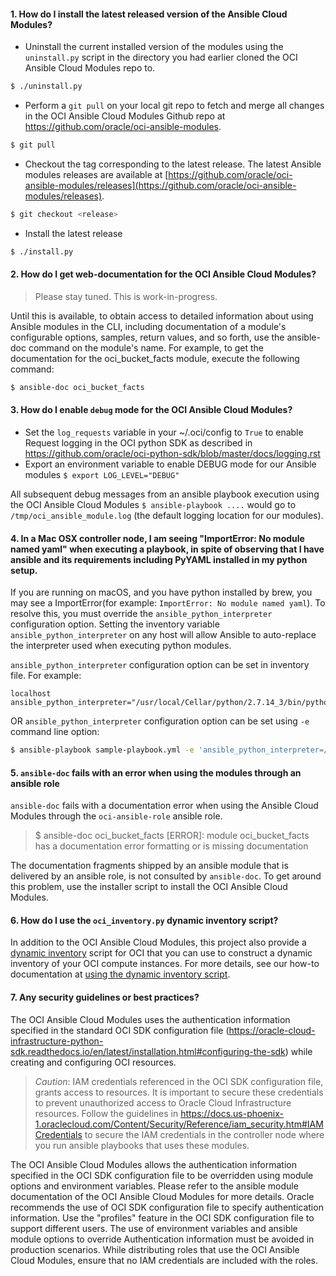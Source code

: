 #### 1. How do I install the latest released version of the Ansible Cloud Modules?

- Uninstall the current installed version of the modules using the `uninstall.py` script in the directory you had earlier cloned the OCI Ansible Cloud Modules repo to.
```sh
$ ./uninstall.py
```
- Perform a `git pull` on your local git repo to fetch and merge all changes in the OCI Ansible Cloud Modules Github repo at https://github.com/oracle/oci-ansible-modules.
```sh
$ git pull
```

- Checkout the tag corresponding to the latest release. The latest Ansible modules  releases are available at
[https://github.com/oracle/oci-ansible-modules/releases](https://github.com/oracle/oci-ansible-modules/releases).

```sh
$ git checkout <release>
```

- Install the latest release
```sh
$ ./install.py
```

#### 2. How do I get web-documentation for the OCI Ansible Cloud Modules?

> Please stay tuned. This is work-in-progress.

Until this is available, to obtain access to detailed information about using Ansible modules  in the CLI, including documentation of a module's configurable options, samples, return values, and so forth, use the ansible-doc command on the module's name. For example, to get the documentation for the oci_bucket_facts module, execute the following command:

```sh
$ ansible-doc oci_bucket_facts
```

#### 3. How do I enable `debug` mode for the OCI Ansible Cloud Modules?


*  Set the `log_requests` variable in your ~/.oci/config to `True` to enable Request logging in the OCI python SDK as described in https://github.com/oracle/oci-python-sdk/blob/master/docs/logging.rst
*  Export an environment variable to enable DEBUG mode for our Ansible modules
`$ export LOG_LEVEL="DEBUG"`

All subsequent debug messages from an ansible playbook execution using the OCI Ansible Cloud Modules
`$ ansible-playbook ....`
would go to `/tmp/oci_ansible_module.log` (the default logging location for our modules).


#### 4. In a Mac OSX controller node, I am seeing "ImportError: No module named yaml" when executing a playbook, in spite of observing that I have ansible and its requirements including PyYAML installed in my python setup.

If you are running on macOS, and you have python installed by brew, you may see a ImportError(for example: `ImportError: No module named yaml`).
To resolve this, you must override the `ansible_python_interpreter` configuration option. Setting the inventory variable `ansible_python_interpreter` on any host will allow Ansible to auto-replace the interpreter used when executing python modules.

`ansible_python_interpreter` configuration option can be set in inventory file. For example:

```[control-node]
localhost ansible_python_interpreter="/usr/local/Cellar/python/2.7.14_3/bin/python2.7"
```

OR `ansible_python_interpreter` configuration option can be set using `-e` command line option:

```sh
$ ansible-playbook sample-playbook.yml -e 'ansible_python_interpreter=/usr/local/Cellar/python/2.7.14_3/bin/python2.7'
```

#### 5. `ansible-doc` fails with an error when using the modules through an ansible role

`ansible-doc` fails with a documentation error when using the Ansible Cloud Modules through the `oci-ansible-role` ansible role.

> $ ansible-doc oci_bucket_facts
> [ERROR]: module oci_bucket_facts has a documentation error formatting or is missing documentation

The documentation fragments shipped by an ansible module that is delivered by an ansible role, is not consulted by `ansible-doc`. To get around this problem, use the installer script to install the OCI Ansible Cloud Modules.

#### 6. How do I use the `oci_inventory.py` dynamic inventory script?

In addition to the OCI Ansible Cloud Modules, this project also provide a [dynamic inventory](https://docs.ansible.com/ansible/latest/user_guide/intro_dynamic_inventory.html) script for OCI that you can use to construct a dynamic inventory of your OCI compute instances. For more details, see our how-to documentation at [using the dynamic inventory script](dynamic-inventory-script.md).


#### 7. Any security guidelines or best practices?

The OCI Ansible Cloud Modules uses the authentication information specified in the standard OCI SDK configuration file (https://oracle-cloud-infrastructure-python-sdk.readthedocs.io/en/latest/installation.html#configuring-the-sdk) while creating and configuring OCI resources.

> *Caution*: IAM credentials referenced in the OCI SDK configuration file, grants access to resources. It is important to secure these credentials to prevent unauthorized access to Oracle Cloud Infrastructure resources. Follow the guidelines in https://docs.us-phoenix-1.oraclecloud.com/Content/Security/Reference/iam_security.htm#IAMCredentials to secure the IAM credentials in the controller node where you run ansible playbooks that uses these modules.

The OCI Ansible Cloud Modules allows the authentication information specified in the OCI SDK configuration file to be overridden using module options and environment variables. Please refer to the ansible module documentation of the OCI Ansible Cloud Modules for more details. Oracle recommends the use of OCI SDK configuration file to specify authentication information. Use the "profiles" feature in the OCI SDK configuration file to support different users. The use of environment variables and ansible module options to override Authentication information must be avoided in production scenarios. While distributing roles that use the OCI Ansible Cloud Modules, ensure that no IAM credentials are included with the roles.
